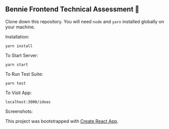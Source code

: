 ## Bennie Frontend Technical Assessment 🚀

Clone down this repository. You will need `node` and `yarn` installed globally on your machine.  

Installation:

`yarn install`  

To Start Server:

`yarn start`  

To Run Test Suite:  

`yarn test`  

To Visit App:

`localhost:3000/ideas`  

Screenshots:

This project was bootstrapped with [Create React App](https://github.com/facebook/create-react-app).

